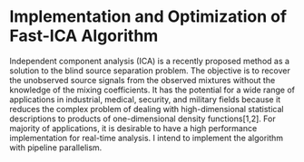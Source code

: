 # Implementation and Optimization of Fast-ICA Algorithm

Independent component analysis (ICA) is a recently proposed method as a solution to the blind source separation problem. The objective is to recover the unobserved source signals from the observed mixtures without the knowledge of the mixing coefficients. It has the potential for a wide range of applications in industrial, medical, security, and military fields because it reduces the complex problem of dealing with high-dimensional statistical descriptions to products of one-dimensional density functions[1,2]. For majority of applications, it is desirable to have a high performance implementation for real-time analysis. I intend to implement the algorithm with pipeline parallelism.
